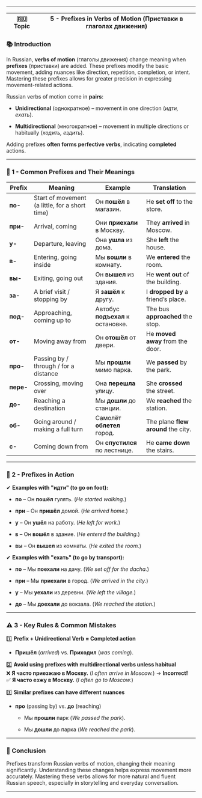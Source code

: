 
---

|🇷🇺 Topic|5 - Prefixes in Verbs of Motion (Приставки в глаголах движения)|
|---|---|

### 📚 Introduction

In Russian, **verbs of motion** (глаголы движения) change meaning when **prefixes** (приставки) are added. These prefixes modify the basic movement, adding nuances like direction, repetition, completion, or intent. Mastering these prefixes allows for greater precision in expressing movement-related actions.

Russian verbs of motion come in **pairs**:

- **Unidirectional** (однократное) – movement in one direction (_идти, ехать_).
    
- **Multidirectional** (многократное) – movement in multiple directions or habitually (_ходить, ездить_).
    

Adding prefixes **often forms perfective verbs**, indicating **completed** actions.

---

### 🔑 1 - Common Prefixes and Their Meanings

|Prefix|Meaning|Example|Translation|
|---|---|---|---|
|**по-**|Start of movement (a little, for a short time)|Он **пошёл** в магазин.|He **set off** to the store.|
|**при-**|Arrival, coming|Они **приехали** в Москву.|They **arrived** in Moscow.|
|**у-**|Departure, leaving|Она **ушла** из дома.|She **left** the house.|
|**в-**|Entering, going inside|Мы **вошли** в комнату.|We **entered** the room.|
|**вы-**|Exiting, going out|Он **вышел** из здания.|He **went out** of the building.|
|**за-**|A brief visit / stopping by|Я **зашёл** к другу.|I **dropped by** a friend’s place.|
|**под-**|Approaching, coming up to|Автобус **подъехал** к остановке.|The bus **approached** the stop.|
|**от-**|Moving away from|Он **отошёл** от двери.|He **moved away** from the door.|
|**про-**|Passing by / through / for a distance|Мы **прошли** мимо парка.|We **passed** by the park.|
|**пере-**|Crossing, moving over|Она **перешла** улицу.|She **crossed** the street.|
|**до-**|Reaching a destination|Мы **дошли** до станции.|We **reached** the station.|
|**об-**|Going around / making a full turn|Самолёт **облетел** город.|The plane **flew around** the city.|
|**с-**|Coming down from|Он **спустился** по лестнице.|He **came down** the stairs.|

---

### 🧪 2 - Prefixes in Action

✔ **Examples with "идти" (to go on foot):**

- **по** – Он **пошёл** гулять. (_He started walking._)
    
- **при** – Он **пришёл** домой. (_He arrived home._)
    
- **у** – Он **ушёл** на работу. (_He left for work._)
    
- **в** – Он **вошёл** в здание. (_He entered the building._)
    
- **вы** – Он **вышел** из комнаты. (_He exited the room._)
    

✔ **Examples with "ехать" (to go by transport):**

- **по** – Мы **поехали** на дачу. (_We set off for the dacha._)
    
- **при** – Мы **приехали** в город. (_We arrived in the city._)
    
- **у** – Мы **уехали** из деревни. (_We left the village._)
    
- **до** – Мы **доехали** до вокзала. (_We reached the station._)
    

---

### ⚠ 3 - Key Rules & Common Mistakes

1️⃣ **Prefix + Unidirectional Verb = Completed action**

- **Пришёл** (_arrived_) vs. **Приходил** (_was coming_).
    

2️⃣ **Avoid using prefixes with multidirectional verbs unless habitual**  
❌ **Я часто приезжаю в Москву.** (_I often arrive in Moscow._) → **Incorrect!**  
✅ **Я часто езжу в Москву.** (_I often go to Moscow._)

3️⃣ **Similar prefixes can have different nuances**

- **про** (passing by) vs. **до** (reaching)
    
    - Мы **прошли** парк (_We passed the park_).
        
    - Мы **дошли** до парка (_We reached the park_).
        

---

### 🎯 Conclusion

Prefixes transform Russian verbs of motion, changing their meaning significantly. Understanding these changes helps express movement more accurately. Mastering these verbs allows for more natural and fluent Russian speech, especially in storytelling and everyday conversation.

---